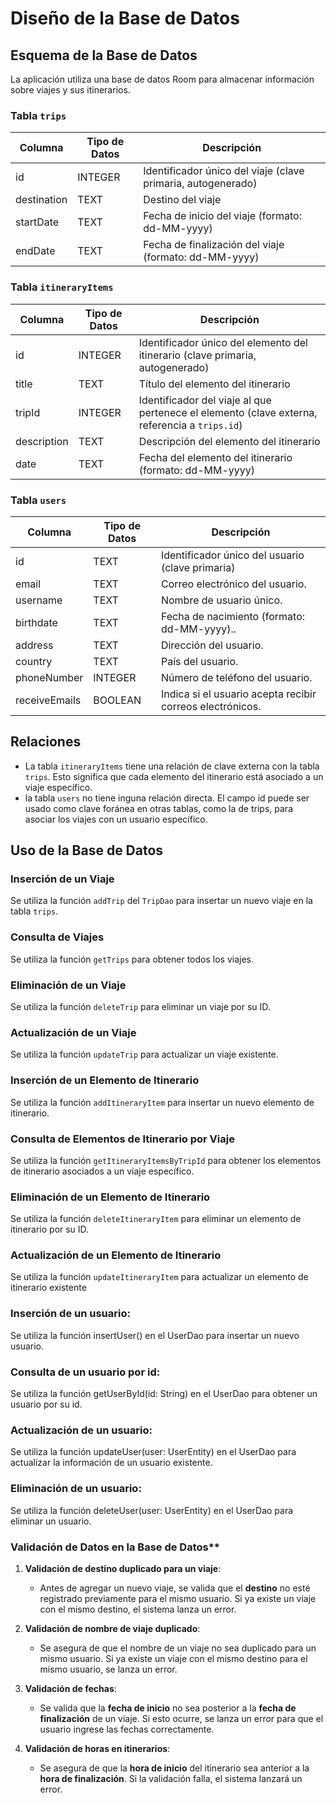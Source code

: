 # Diseño de la Base de Datos

## Esquema de la Base de Datos

La aplicación utiliza una base de datos Room para almacenar información sobre viajes y sus itinerarios.

### Tabla `trips`

| Columna     | Tipo de Datos | Descripción                               |
| ----------- | ------------- | ----------------------------------------- |
| id          | INTEGER       | Identificador único del viaje (clave primaria, autogenerado) |
| destination | TEXT          | Destino del viaje                         |
| startDate   | TEXT          | Fecha de inicio del viaje (formato: dd-MM-yyyy) |
| endDate     | TEXT          | Fecha de finalización del viaje (formato: dd-MM-yyyy) |

### Tabla `itineraryItems`

| Columna     | Tipo de Datos | Descripción                               |
| ----------- | ------------- | ----------------------------------------- |
| id          | INTEGER       | Identificador único del elemento del itinerario (clave primaria, autogenerado) |
| title       | TEXT          | Título del elemento del itinerario        |
| tripId      | INTEGER       | Identificador del viaje al que pertenece el elemento (clave externa, referencia a `trips.id`) |
| description | TEXT          | Descripción del elemento del itinerario   |
| date        | TEXT          | Fecha del elemento del itinerario (formato: dd-MM-yyyy) |

### Tabla `users`

| Columna     | Tipo de Datos | Descripción                               |
| ----------- | ------------- | ----------------------------------------- |
| id          | TEXT       | Identificador único del usuario (clave primaria) |
| email       | TEXT          | Correo electrónico del usuario.       |
| username | TEXT          | Nombre de usuario único.   |
| birthdate      | TEXT       | Fecha de nacimiento (formato: dd-MM-yyyy).. |
| address | TEXT          | Dirección del usuario. |
| country        | TEXT          | País del usuario. |
| phoneNumber | INTEGER          | Número de teléfono del usuario.   |
| receiveEmails        | BOOLEAN          | 	Indica si el usuario acepta recibir correos electrónicos. |


## Relaciones

* La tabla `itineraryItems` tiene una relación de clave externa con la tabla `trips`. Esto significa que cada elemento del itinerario está asociado a un viaje específico.
* la tabla `users` no tiene inguna relación directa. El campo id puede ser usado como clave foránea en otras tablas, como la de trips, para asociar los viajes con un usuario específico.
## Uso de la Base de Datos

### Inserción de un Viaje

Se utiliza la función `addTrip` del `TripDao` para insertar un nuevo viaje en la tabla `trips`.

### Consulta de Viajes

Se utiliza la función `getTrips` para obtener todos los viajes.

### Eliminación de un Viaje

Se utiliza la función `deleteTrip`  para eliminar un viaje por su ID.

### Actualización de un Viaje

Se utiliza la función `updateTrip`   para actualizar un viaje existente.

### Inserción de un Elemento de Itinerario

Se utiliza la función  `addItineraryItem` para insertar un nuevo elemento de itinerario.

### Consulta de Elementos de Itinerario por Viaje

Se utiliza la función `getItineraryItemsByTripId` para obtener los elementos de itinerario asociados a un viaje específico.

### Eliminación de un Elemento de Itinerario

Se utiliza la función  `deleteItineraryItem`  para eliminar un elemento de itinerario por su ID.

### Actualización de un Elemento de Itinerario

Se utiliza la función `updateItineraryItem`  para actualizar un elemento de itinerario existente


### Inserción de un usuario: 
Se utiliza la función insertUser() en el UserDao para insertar un nuevo usuario.

### Consulta de un usuario por id: 
Se utiliza la función getUserById(id: String) en el UserDao para obtener un usuario por su id.

### Actualización de un usuario: 
Se utiliza la función updateUser(user: UserEntity) en el UserDao para actualizar la información de un usuario existente.

### Eliminación de un usuario: 
Se utiliza la función deleteUser(user: UserEntity) en el UserDao para eliminar un usuario.

### Validación de Datos en la Base de Datos**

1. **Validación de destino duplicado para un viaje**:
    - Antes de agregar un nuevo viaje, se valida que el **destino** no esté registrado previamente para el mismo usuario. Si ya existe un viaje con el mismo destino, el sistema lanza un error.
    

2. **Validación de nombre de viaje duplicado**:
    - Se asegura de que el nombre de un viaje no sea duplicado para un mismo usuario. Si ya existe un viaje con el mismo destino para el mismo usuario, se lanza un error.
    

3. **Validación de fechas**:
    - Se valida que la **fecha de inicio** no sea posterior a la **fecha de finalización** de un viaje. Si esto ocurre, se lanza un error para que el usuario ingrese las fechas correctamente.


4. **Validación de horas en itinerarios**:
    - Se asegura de que la **hora de inicio** del itinerario sea anterior a la **hora de finalización**. Si la validación falla, el sistema lanzará un error.

